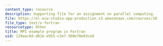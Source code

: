 ```yaml
---
content_type: resource
description: Supporting file for an assignment on parallel computing.
file: https://ol-ocw-studio-app-production.s3.amazonaws.com/courses/18-337j-parallel-computing-fall-2011/129aec8dd01be955c3e7360e78e83ced_mpipi.f
file_type: text/x-fortran
resourcetype: Other
title: MPI example program in Fortran
uid: 129aec8d-d01b-e955-c3e7-360e78e83ced
---
```


